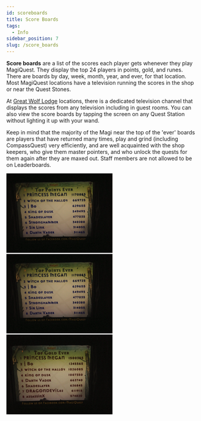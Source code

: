 ```yaml
---
id: scoreboards
title: Score Boards
tags:
  - Info
sidebar_position: 7
slug: /score_boards
---
```


**Score boards** are a list of the scores each player gets whenever they play MagiQuest. They display the top 24 players in points, gold, and runes. There are boards by day, week, month, year, and ever, for that location. Most MagiQuest locations have a television running the scores in the shop or near the Quest Stones.

At [Great Wolf Lodge](docs\Home.mdx) locations, there is a dedicated television channel that displays the scores from any television including in guest rooms. You can also view the score boards by tapping the screen on any Quest Station without lighting it up with your wand.

Keep in mind that the majority of the Magi near the top of the 'ever' boards are players that have returned many times, play and grind (including CompassQuest) very efficiently, and are well acquainted with the shop keepers, who give them master pointers, and who unlock the quests for them again after they are maxed out. Staff members are not allowed to be on Leaderboards.

<img src="\img\MQPE.webp" alt="Front page of top points ever- Mason, OH 1/14" width="278" hight="208" title="Front page of top points ever- Mason, OH 1/14"></img>
<img src="\img\MQPE.webp" alt="Front page of top runes ever- Mason, OH 1/14" width="278" hight="208" title="Front page of top runes ever- Mason, OH 1/14"></img>
<img src="\img\MQGE.webp" alt="Front page of top gold ever- Mason, OH 1/14" width="278" hight="208" title="Front page of top gold ever- Mason, OH 1/14"></img>